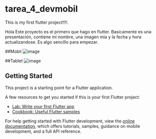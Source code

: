 # tarea_4_devmobil

This is my first flutter project!!!!. 

Hola Este proyecto es el primero que hago en flutter. Basicamente es una presentación, contiene mi nombre, una imagen mia y la fecha y hora actualizandose. Es algo sencillo para empezar.

##Mobil
![image](https://github.com/user-attachments/assets/71c04c75-5220-453f-b742-8fdcfb332194)

##Tablet
![image](https://github.com/user-attachments/assets/c68b00c9-df7c-45a3-9147-07888cb48052)

## Getting Started

This project is a starting point for a Flutter application.

A few resources to get you started if this is your first Flutter project:

- [Lab: Write your first Flutter app](https://docs.flutter.dev/get-started/codelab)
- [Cookbook: Useful Flutter samples](https://docs.flutter.dev/cookbook)

For help getting started with Flutter development, view the
[online documentation](https://docs.flutter.dev/), which offers tutorials,
samples, guidance on mobile development, and a full API reference.
